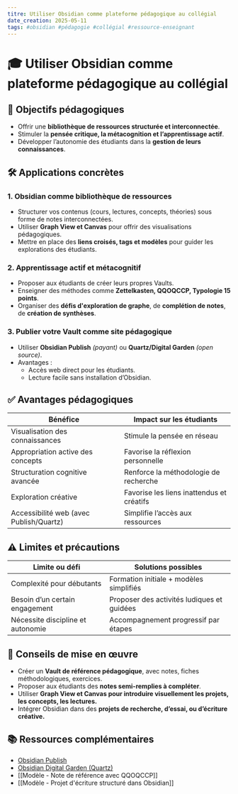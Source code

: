 ```yaml
---
titre: Utiliser Obsidian comme plateforme pédagogique au collégial
date_creation: 2025-05-11
tags: #obsidian #pédagogie #collégial #ressource-enseignant
---
```


# 🎓 Utiliser Obsidian comme plateforme pédagogique au collégial

## 🎯 Objectifs pédagogiques
- Offrir une **bibliothèque de ressources structurée et interconnectée**.
- Stimuler la **pensée critique, la métacognition et l’apprentissage actif**.
- Développer l’autonomie des étudiants dans la **gestion de leurs connaissances**.

## 🛠 Applications concrètes

### 1. Obsidian comme bibliothèque de ressources
- Structurer vos contenus (cours, lectures, concepts, théories) sous forme de notes interconnectées.
- Utiliser **Graph View et Canvas** pour offrir des visualisations pédagogiques.
- Mettre en place des **liens croisés, tags et modèles** pour guider les explorations des étudiants.

### 2. Apprentissage actif et métacognitif
- Proposer aux étudiants de créer leurs propres Vaults.
- Enseigner des méthodes comme **Zettelkasten, QQOQCCP, Typologie 15 points**.
- Organiser des **défis d'exploration de graphe**, de **complétion de notes**, de **création de synthèses**.

### 3. Publier votre Vault comme site pédagogique
- Utiliser **Obsidian Publish** *(payant)* ou **Quartz/Digital Garden** *(open source)*.
- Avantages :
  - Accès web direct pour les étudiants.
  - Lecture facile sans installation d’Obsidian.

## ✅ Avantages pédagogiques
| Bénéfice                                  | Impact sur les étudiants                    |
|--------------------------------------------|---------------------------------------------|
| Visualisation des connaissances            | Stimule la pensée en réseau                 |
| Appropriation active des concepts          | Favorise la réflexion personnelle           |
| Structuration cognitive avancée            | Renforce la méthodologie de recherche       |
| Exploration créative                       | Favorise les liens inattendus et créatifs   |
| Accessibilité web (avec Publish/Quartz)    | Simplifie l’accès aux ressources            |

## ⚠ Limites et précautions
| Limite ou défi                    | Solutions possibles                          |
|-----------------------------------|----------------------------------------------|
| Complexité pour débutants         | Formation initiale + modèles simplifiés      |
| Besoin d’un certain engagement    | Proposer des activités ludiques et guidées   |
| Nécessite discipline et autonomie | Accompagnement progressif par étapes         |

## 🚀 Conseils de mise en œuvre
- Créer un **Vault de référence pédagogique**, avec notes, fiches méthodologiques, exercices.
- Proposer aux étudiants des **notes semi-remplies à compléter**.
- Utiliser **Graph View et Canvas pour introduire visuellement les projets, les concepts, les lectures.**
- Intégrer Obsidian dans des **projets de recherche, d’essai, ou d’écriture créative.**

## 📚 Ressources complémentaires
- [Obsidian Publish](https://obsidian.md/publish)
- [Obsidian Digital Garden (Quartz)](https://github.com/jackyzha0/quartz)
- [[Modèle - Note de référence avec QQOQCCP]]
- [[Modèle - Projet d'écriture structuré dans Obsidian]]


